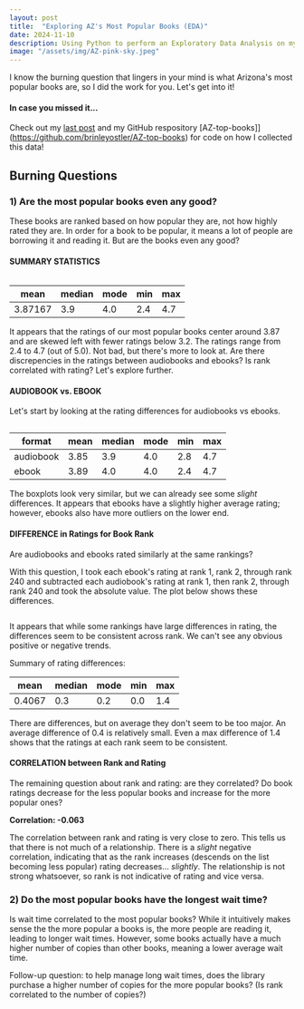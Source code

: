 ```yaml
---
layout: post
title:  "Exploring AZ's Most Popular Books (EDA)"
date: 2024-11-10
description: Using Python to perform an Exploratory Data Analysis on my AZ-best-books dataset.   
image: "/assets/img/AZ-pink-sky.jpeg"
---
```

<p class="intro"><span class="dropcap">I</span> know the burning question that lingers in your mind is what Arizona's most popular books are, so I did the work for you. Let's get into it!</p>

#### In case you missed it...
Check out my [last post](https://brinleyostler.github.io/data-science-blog/blog/post-two/) and my GitHub respository [AZ-top-books]](https://github.com/brinleyostler/AZ-top-books) for code on how I collected this data!

## Burning Questions

### 1) Are the most popular books even any good?

These books are ranked based on how popular they are, not how highly rated they are. In order for a book to be popular, it means a lot of people are borrowing it and reading it. But are the books even any good?

#### SUMMARY STATISTICS

<figure>
    <img src="{{site.url}}/{{site.baseurl}}/assets/img/book-ratings.png" alt=""> 
</figure>

| mean | median | mode | min | max|
|------|--------|------|-----|----|
| 3.87167 | 3.9 | 4.0 | 2.4 | 4.7 |

It appears that the ratings of our most popular books center around 3.87 and are skewed left with fewer ratings below 3.2. The ratings range from 2.4 to 4.7 (out of 5.0). Not bad, but there's more to look at. Are there discrepencies in the ratings between audiobooks and ebooks? Is rank correlated with rating? Let's explore further.


#### AUDIOBOOK vs. EBOOK

Let's start by looking at the rating differences for audiobooks vs ebooks.

<figure>
    <img src="{{site.url}}/{{site.baseurl}}/assets/img/audio-e-boxplot.png" alt=""> 
</figure>

| format | mean | median | mode | min | max|
|--------|------|--------|------|-----|----|
| audiobook | 3.85 | 3.9 | 4.0 | 2.8 | 4.7 | 
| ebook | 3.89 | 4.0 | 4.0 | 2.4 | 4.7 |

The boxplots look very similar, but we can already see some *slight* differences. It appears that ebooks have a slightly higher average rating; however, ebooks also have more outliers on the lower end. 


#### DIFFERENCE in Ratings for Book Rank

Are audiobooks and ebooks rated similarly at the same rankings? 

With this question, I took each ebook's rating at rank 1, rank 2, through rank 240 and subtracted each audiobook's rating at rank 1, then rank 2, through rank 240 and took the absolute value. The plot below shows these differences. 

<figure>
    <img src="{{site.url}}/{{site.baseurl}}/assets/img/rating-diff-plot.png" alt=""> 
</figure>

It appears that while some rankings have large differences in rating, the differences seem to be consistent across rank. We can't see any obvious positive or negative trends. 

Summary of rating differences:

| mean | median | mode | min | max |
|------|--------|------|-----|-----|
| 0.4067 | 0.3 | 0.2 | 0.0 | 1.4 |

There are differences, but on average they don't seem to be too major. An average difference of 0.4 is relatively small. Even a max difference of 1.4 shows that the ratings at each rank seem to be consistent.


#### CORRELATION between Rank and Rating

The remaining question about rank and rating: are they correlated? Do book ratings decrease for the less popular books and increase for the more popular ones?

**Correlation: -0.063**

The correlation between rank and rating is very close to zero. This tells us that there is not much of a relationship. There is a *slight* negative correlation, indicating that as the rank increases (descends on the list becoming less popular) rating decreases... *slightly*. The relationship is not strong whatsoever, so rank is not indicative of rating and vice versa.


### 2) Do the most popular books have the longest wait time?

Is wait time correlated to the most popular books? While it intuitively makes sense the the more popular a books is, the more people are reading it, leading to longer wait times. However, some books actually have a much higher number of copies than other books, meaning a lower average wait time.

Follow-up question: to help manage long wait times, does the library purchase a higher number of copies for the more popular books? (Is rank correlated to the number of copies?)
